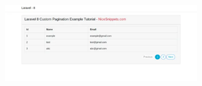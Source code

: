 ![Screenshot from 2020-08-06 23-23-06](https://github.com/sobuz80/laraval8-Pagination/blob/main/Capsdsature.PNG)
